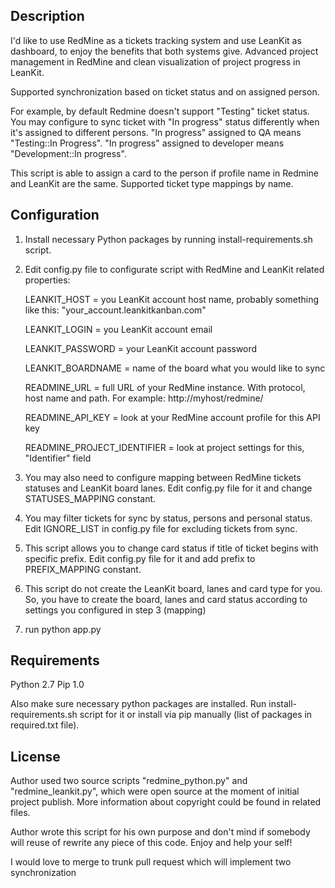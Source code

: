 ## Description

I'd like to use RedMine as a tickets tracking system and use LeanKit as dashboard, to enjoy the benefits that both systems give. Advanced project management in RedMine and clean visualization of project progress in LeanKit.

Supported synchronization based on ticket status and on assigned person. 

For example, by default Redmine doesn't support "Testing" ticket status. You may configure to sync ticket with "In progress" status differently when it's assigned to different persons. "In progress" assigned to QA means "Testing::In Progress". "In progress" assigned to developer means "Development::In progress".

This script is able to assign a card to the person if profile name in Redmine and LeanKit are the same. Supported ticket type mappings by name.

## Configuration

1. Install necessary Python packages by running install-requirements.sh script.
2. Edit config.py file to configurate script with RedMine and LeanKit related properties:

	LEANKIT_HOST = you LeanKit account host name, probably something like this: "your_account.leankitkanban.com"

	LEANKIT_LOGIN = you LeanKit account email

	LEANKIT_PASSWORD = your LeanKit account password

	LEANKIT_BOARDNAME = name of the board what you would like to sync

	READMINE_URL = full URL of your RedMine instance. With protocol, host name and path. For example: http://myhost/redmine/

	READMINE_API_KEY = look at your RedMine account profile for this API key

	READMINE_PROJECT_IDENTIFIER = look at project settings for this, "Identifier" field

3. You may also need to configure mapping between RedMine tickets statuses and LeanKit board lanes. Edit config.py file for it and change STATUSES_MAPPING constant.
4. You may filter tickets for sync by status, persons and personal status. Edit IGNORE_LIST in config.py file for excluding tickets from sync.
5. This script allows you to change card status if title of ticket begins with specific prefix. Edit config.py file for it and add prefix to PREFIX_MAPPING constant.
6. This script do not create the LeanKit board, lanes and card type for you. So, you have to create the board, lanes and card status according to settings you configured in step 3 (mapping)
7. run python app.py

## Requirements

Python 2.7
Pip 1.0

Also make sure necessary python packages are installed. Run install-requirements.sh script for it or install via pip manually (list of packages in required.txt file).

## License

Author used two source scripts "redmine_python.py" and "redmine_leankit.py", which were open source at the moment of initial project publish. More information about copyright could be found in related files.

Author wrote this script for his own purpose and don't mind if somebody will reuse of rewrite any piece of this code. Enjoy and help your self!

I would love to merge to trunk pull request which will implement two synchronization
